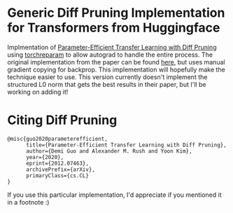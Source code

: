 # Generic Diff Pruning Implementation for Transformers from Huggingface

Implmentation of [Parameter-Efficient Transfer Learning with Diff Pruning](https://arxiv.org/abs/2012.07463) using [torchreparam](https://github.com/SsnL/PyTorch-Reparam-Module) to allow autograd to handle the entire process. The original implementation from the paper can be found [here](), but uses manual gradient copying for backprop. This implementation will hopefully make the technique easier to use. This version currently doesn't implement the structured L0 norm that gets the best results in their paper, but I'll be working on adding it!

# Citing Diff Pruning
```
@misc{guo2020parameterefficient,
      title={Parameter-Efficient Transfer Learning with Diff Pruning}, 
      author={Demi Guo and Alexander M. Rush and Yoon Kim},
      year={2020},
      eprint={2012.07463},
      archivePrefix={arXiv},
      primaryClass={cs.CL}
}
```
If you use this particular implementation, I'd appreciate if you mentioned it in a footnote :)
